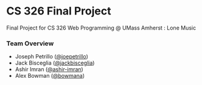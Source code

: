 # CS 326 Final Project

Final Project for CS 326 Web Programming @ UMass Amherst : Lone Music

### Team Overview

- Joseph Petrillo ([@joepetrillo](https://github.com/joepetrillo))
- Jack Bisceglia ([@jackbisceglia](https://github.com/jackbisceglia))
- Ashir Imran ([@ashir-imran](https://github.com/ashir-imran))
- Alex Bowman ([@bowmana](https://github.com/bowmana))


